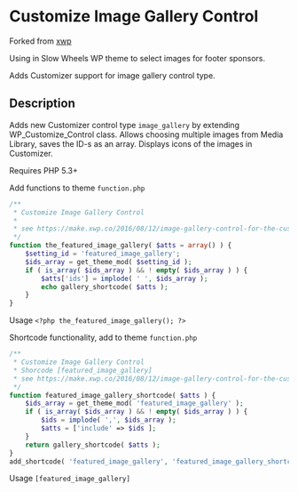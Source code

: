 # Customize Image Gallery Control

Forked from [xwp](https://github.com/xwp/wp-customize-image-gallery-control)

Using in Slow Wheels WP theme to select images for footer sponsors.

Adds Customizer support for image gallery control type.

## Description ##
Adds new Customizer control type `image_gallery` by extending WP_Customize_Control class. Allows choosing multiple images from Media Library, saves the ID-s as an array.
Displays icons of the images in Customizer.

Requires PHP 5.3+

Add functions to theme `function.php`

```PHP
/**
 * Customize Image Gallery Control
 *
 * see https://make.xwp.co/2016/08/12/image-gallery-control-for-the-customizer/
 */
function the_featured_image_gallery( $atts = array() ) {
    $setting_id = 'featured_image_gallery';
    $ids_array = get_theme_mod( $setting_id );
    if ( is_array( $ids_array ) && ! empty( $ids_array ) ) {
        $atts['ids'] = implode( ' ', $ids_array );
        echo gallery_shortcode( $atts );
    }
}
```

Usage `<?php the_featured_image_gallery(); ?>`

Shortcode functionality, add to theme `function.php`

```PHP
/**
 * Customize Image Gallery Control
 * Shorcode [featured_image_gallery]
 * see https://make.xwp.co/2016/08/12/image-gallery-control-for-the-customizer/
 */
function featured_image_gallery_shortcode( $atts ) {
    $ids_array = get_theme_mod( 'featured_image_gallery' );
    if ( is_array( $ids_array ) && ! empty( $ids_array ) ) {
        $ids = implode( ',', $ids_array );
        $atts = ['include' => $ids ];
    }
    return gallery_shortcode( $atts );
}
add_shortcode( 'featured_image_gallery', 'featured_image_gallery_shortcode' );

```

Usage `[featured_image_gallery]`
